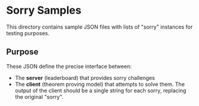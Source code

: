 # Sorry Samples

This directory contains sample JSON files with lists of "sorry" instances for testing purposes.

## Purpose

These JSON define the precise interface between:

- The **server** (leaderboard) that provides sorry challenges
- The **client** (theorem proving model) that attempts to solve them. The output
  of the client should be a single string for each sorry, replacing the original "sorry".
